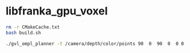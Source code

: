 
# libfranka_gpu_voxel
```bash
rm -r CMakeCache.txt
bash build.sh

```
```bash
./gvl_ompl_planner -t /camera/depth/color/points 90  0  90  0  0 0 
```
